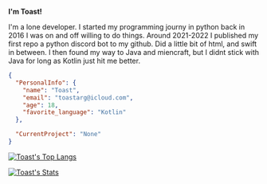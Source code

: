 
**I'm Toast!**

I'm a lone developer. I started my programming journy in python back in 2016 I was on and off willing to do things. Around 2021-2022 I published my first repo a python discord bot to my github.
Did a little bit of html, and swift in between. I then found my way to Java and miencraft, but I didnt stick with Java for long as Kotlin just hit me better. 

```json
{
  "PersonalInfo": {
    "name": "Toast",
    "email": "toastarg@icloud.com",
    "age": 18,
    "favorite_language": "Kotlin"
  },

  "CurrentProject": "None"
}
```
[![Toast's Top Langs](https://github-readme-stats.vercel.app/api/top-langs/?username=ToastArgumentative&show_icons=true&theme=tokyonight)](https://github.com/anuraghazra/github-readme-stats)


[![Toast's Stats](https://github-readme-stats.vercel.app/api?username=ToastArgumentative&show_icons=true&theme=tokyonight)](https://github.com/anuraghazra/github-readme-stats)
